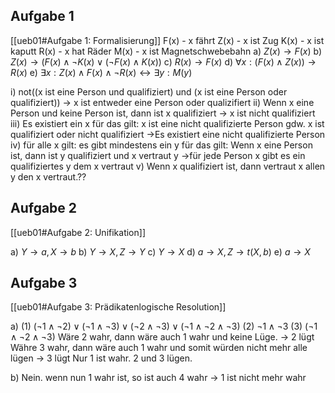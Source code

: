 ## Aufgabe 1
[[ueb01#Aufgabe 1: Formalisierung]]
F(x) - x fährt
Z(x) - x ist Zug
K(x) - x ist kaputt
R(x) - x hat Räder
M(x) - x ist Magnetschwebebahn
a) $Z(x)\rightarrow F(x)$
b) $Z(x)\rightarrow (F(x)\land \lnot K(x) \lor (\lnot F(x)\land K(x))$
c) $R(x)\rightarrow F(x)$
d) $\forall x: (F(x) \land Z(x)) \rightarrow R(x)$
e) $\exists x: Z(x) \land F(x) \land \lnot R(x) \leftrightarrow \exists y: M(y)$ 

i) not((x ist eine Person und qualifiziert) und (x ist eine Person oder qualifiziert))
$\rightarrow$ x ist entweder eine Person oder qualizifiert
ii) Wenn x eine Person und keine Person ist, dann ist x qualifiziert
$\rightarrow$ x ist nicht qualifiziert
iii) Es existiert ein x für das gilt: x ist eine nicht qualifizierte Person gdw. x ist qualifiziert oder nicht qualifiziert
$\rightarrow$Es existiert eine nicht qualifizierte Person
iv) für alle x gilt: es gibt mindestens ein y für das gilt: Wenn x eine Person ist, dann ist y qualifiziert und x vertraut y
$\rightarrow$für jede Person x gibt es ein qualifiziertes y dem x vertraut
v) Wenn x qualifiziert ist, dann vertraut x allen y den x vertraut.??

## Aufgabe 2
[[ueb01#Aufgabe 2: Unifikation]]

a) $Y \rightarrow a, X \rightarrow b$
b) $Y \rightarrow X, Z \rightarrow Y$
c) $Y \rightarrow X$
d) $a \rightarrow X, Z \rightarrow t(X,b)$
e) $a \rightarrow X$

## Aufgabe 3
[[ueb01#Aufgabe 3: Prädikatenlogische Resolution]]

a)
(1) $(\lnot 1 \land \lnot 2) \lor (\lnot 1 \land \lnot 3) \lor (\lnot 2 \land \lnot 3) \lor (\lnot 1 \land \lnot 2 \land \lnot 3)$
(2) $\lnot 1 \land \lnot 3$
(3) $(\lnot 1 \land \lnot 2 \land \lnot 3)$
Wäre 2 wahr, dann wäre auch 1 wahr und keine Lüge.  -> 2 lügt
Währe 3 wahr, dann wäre auch 1 wahr und somit würden nicht mehr alle lügen -> 3 lügt
Nur 1 ist wahr. 2 und 3 lügen.

b) Nein. wenn nun 1 wahr ist, so ist auch 4 wahr -> 1 ist nicht mehr wahr